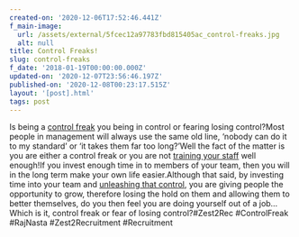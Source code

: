 ```yaml
---
created-on: '2020-12-06T17:52:46.441Z'
f_main-image:
  url: /assets/external/5fcec12a97783fbd815405ac_control-freaks.jpg
  alt: null
title: Control Freaks!
slug: control-freaks
f_date: '2018-01-19T00:00:00.000Z'
updated-on: '2020-12-07T23:56:46.197Z'
published-on: '2020-12-08T00:23:17.515Z'
layout: '[post].html'
tags: post
---
```


Is being a [control freak](#) you being in control or fearing losing control?Most people in management will always use the same old line, ‘nobody can do it to my standard’ or ‘it takes them far too long?’Well the fact of the matter is you are either a control freak or you are not [training your staff](#) well enough!If you invest enough time in to members of your team, then you will in the long term make your own life easier.Although that said, by investing time into your team and [unleashing that control](#), you are giving people the opportunity to grow, therefore losing the hold on them and allowing them to better themselves, do you then feel you are doing yourself out of a job…Which is it, control freak or fear of losing control?#Zest2Rec #ControlFreak #RajNasta #Zest2Recruitment #Recruitment
